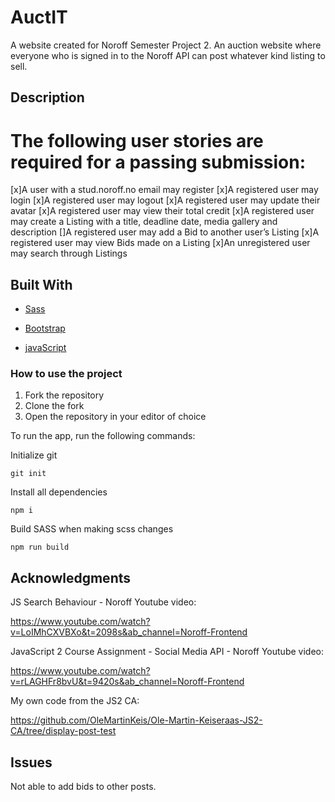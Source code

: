 # AuctIT

A website created for Noroff Semester Project 2. An auction website where everyone who is signed in to the Noroff API can post whatever kind listing to sell.

## Description

 # The following user stories are required for a passing submission:

[x]A user with a stud.noroff.no email may register
[x]A registered user may login
[x]A registered user may logout
[x]A registered user may update their avatar
[x]A registered user may view their total credit
[x]A registered user may create a Listing with a title, deadline date, media gallery and description
[]A registered user may add a Bid to another user’s Listing
[x]A registered user may view Bids made on a Listing
[x]An unregistered user may search through Listings



## Built With

- [Sass](https://sass-lang.com/)

- [Bootstrap](https://getbootstrap.com)

- [javaScript](https://www.javascript.com/)


### How to use the project

 1. Fork the repository
 2. Clone the fork
 3. Open the repository in your editor of choice

To run the app, run the following commands:

Initialize git 
```
git init
```
Install all dependencies
```
npm i
```
Build SASS when making scss changes
```
npm run build
```


## Acknowledgments

JS Search Behaviour -  Noroff Youtube video:

https://www.youtube.com/watch?v=LoIMhCXVBXo&t=2098s&ab_channel=Noroff-Frontend


JavaScript 2 Course Assignment - Social Media API - Noroff Youtube video:

https://www.youtube.com/watch?v=rLAGHFr8bvU&t=9420s&ab_channel=Noroff-Frontend


My own code from the JS2 CA:

https://github.com/OleMartinKeis/Ole-Martin-Keiseraas-JS2-CA/tree/display-post-test


## Issues


Not able to add bids to other posts.